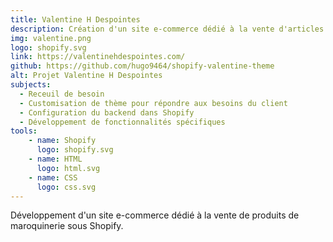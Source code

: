 ```yaml
---
title: Valentine H Despointes
description: Création d'un site e-commerce dédié à la vente d'articles de maroquinerie.
img: valentine.png
logo: shopify.svg
link: https://valentinehdespointes.com/
github: https://github.com/hugo9464/shopify-valentine-theme
alt: Projet Valentine H Despointes
subjects:
  - Receuil de besoin
  - Customisation de thème pour répondre aux besoins du client
  - Configuration du backend dans Shopify
  - Développement de fonctionnalités spécifiques
tools:
    - name: Shopify
      logo: shopify.svg
    - name: HTML
      logo: html.svg
    - name: CSS
      logo: css.svg
---
```


Développement d'un site e-commerce dédié à la vente de produits de maroquinerie sous Shopify.